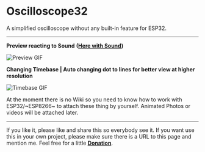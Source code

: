 # Oscilloscope32
A simplified oscilloscope without any built-in feature for ESP32.

***

**Preview reacting to Sound** **([Here with Sound](https://twitter.com/TheAmadeus25/status/1176130508520116226))**

![Preview GIF](https://github.com/TheAmadeus25/Oscilloscope32/blob/master/Photos/Preview.gif)

**Changing Timebase | Auto changing dot to lines for better view at higher resolution**

![Timebase GIF](https://github.com/TheAmadeus25/Oscilloscope32/blob/master/Photos/Timebase.gif)

At the moment there is no Wiki so you need to know how to work with ESP32/~ESP8266~ to attach these thing by yourself. Animated Photos or videos will be attached later.

***

If you like it, please like and share this so everybody see it. If you want use this in your own project, please make sure there is a URL to this page and mention me. Feel free for a little **[Donation](https://www.paypal.com/cgi-bin/webscr?cmd=_s-xclick&hosted_button_id=GLQ52YVTN24CN&source=url)**.
